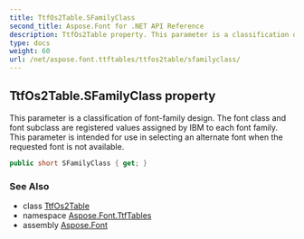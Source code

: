 ```yaml
---
title: TtfOs2Table.SFamilyClass
second_title: Aspose.Font for .NET API Reference
description: TtfOs2Table property. This parameter is a classification of fontfamily design. The font class and font subclass are registered values assigned by IBM to each font family. This parameter is intended for use in selecting an alternate font when the requested font is not available
type: docs
weight: 60
url: /net/aspose.font.ttftables/ttfos2table/sfamilyclass/
---
```

## TtfOs2Table.SFamilyClass property

This parameter is a classification of font-family design. The font class and font subclass are registered values assigned by IBM to each font family. This parameter is intended for use in selecting an alternate font when the requested font is not available.

```csharp
public short SFamilyClass { get; }
```

### See Also

* class [TtfOs2Table](../)
* namespace [Aspose.Font.TtfTables](../../../aspose.font.ttftables/)
* assembly [Aspose.Font](../../../)



